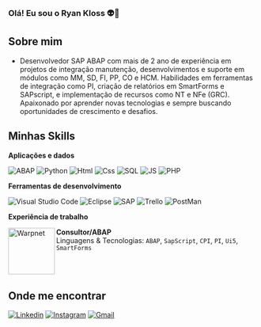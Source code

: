 
### Olá! Eu sou o Ryan Kloss 👽🚀



## Sobre mim

- Desenvolvedor SAP ABAP com mais de 2 ano de experiência em projetos de integração manutenção, desenvolvimentos e suporte em módulos como MM, SD, FI, PP, CO e HCM. Habilidades em ferramentas de integração como PI, criação de relatórios em SmartForms e SAPscript, e implementação de recursos como NT e NFe (GRC). Apaixonado por aprender novas tecnologias e sempre buscando oportunidades de crescimento e desafios.

## Minhas Skills

**Aplicações e dados**

![ABAP](https://img.shields.io/badge/ABAP-0FAAFF?style=for-the-badge&logo=sap&logoColor=white)
![Python](https://img.shields.io/badge/Python-3776AB?style=for-the-badge&logo=python&logoColor=white)
![Html](https://img.shields.io/badge/HTML5-E34F26?style=for-the-badge&logo=html5&logoColor=white)
![Css](https://img.shields.io/badge/CSS-239120?&style=for-the-badge&logo=css3&logoColor=white)
![SQL](https://img.shields.io/badge/MySQL-005C84?style=for-the-badge&logo=mysql&logoColor=white)
![JS](https://img.shields.io/badge/JavaScript-323330?style=for-the-badge&logo=javascript&logoColor=F7DF1E)
![PHP](https://img.shields.io/badge/PHP-777BB4?style=for-the-badge&logo=php&logoColor=white)


**Ferramentas de desenvolvimento**


![Visual Studio Code](https://img.shields.io/badge/VSCode-0078D4?style=for-the-badge&logo=visual%20studio%20code&logoColor=white)
![Eclipse](https://img.shields.io/badge/Eclipse-2C2255?style=for-the-badge&logo=eclipse&logoColor=white)
![SAP](https://img.shields.io/badge/SAPGUi-0FAAFF?style=for-the-badge&logo=sap&logoColor=white)
![Trello](https://img.shields.io/badge/Trello-0052CC?style=for-the-badge&logo=trello&logoColor=white)
![PostMan](https://img.shields.io/badge/Postman-FF6C37?style=for-the-badge&logo=Postman&logoColor=white)


**Experiência de trabalho**

[<img align="left" height="94px" width="94px" alt="Warpnet" src="https://encrypted-tbn0.gstatic.com/images?q=tbn:ANd9GcQOY6TDeqHtKKlcsyyhphB-SrQ0QSjX2stO1rmKX6IFJw&s"/>](https://escotta.com/) 

**Consultor/ABAP** <br/>
Linguagens & Tecnologias: `ABAP`, `SapScript`, `CPI`, `PI`, `Ui5`, `SmartForms`

<br/>
<br/>

## Onde me encontrar

[![Linkedin](https://img.shields.io/badge/LinkedIn-0077B5?style=for-the-badge&logo=linkedin&logoColor=white)](www.linkedin.com/in/ryan-kloss-0867b0218)
[![Instagram](https://img.shields.io/badge/Instagram-E4405F?style=for-the-badge&logo=instagram&logoColor=white)](https://www.instagram.com/ryan_kloss_/)
[![Gmail](https://img.shields.io/badge/Gmail-D14836?style=for-the-badge&logo=gmail&logoColor=white)](mailto:ryankloss2002@gmail.com?subject=ryankloss2002@gmail.com&body=ryankloss2002@gmail.com)







